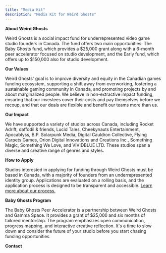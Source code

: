 ```yaml
---
title: "Media Kit"
description: "Media Kit for Weird Ghosts"
---
```


**About Weird Ghosts**

Weird Ghosts is a social impact fund for underrepresented video game studio founders in Canada. The fund offers two main opportunities: The Baby Ghosts fund, which provides a $25,000 grant along with a 6-month peer accelerator focused on studio development, and the Early fund, which offers up to $150,000 also for studio development.

**Our Values**

Weird Ghosts' goal is to improve diversity and equity in the Canadian games funding ecosystem, supporting a shift away from overworking, fostering a sustainable gaming community in Canada, and promoting projects by and about marginalized people. We believe in non-extractive impact funding, ensuring that our investees cover their costs and pay themselves before we recoup, and that our deals are flexible and benefit our teams more than us.

**Our Impact**

We have supported a variety of studios across Canada, including Rocket Adrift, daffodil & friends, Lucid Tales, Cheekynauts Entertainment, Apocablyss, B.P. Solarpunk Media, Digital Cauldron Collective, Flying Carpets Games, Orion Digital Innovations and Creations Inc., Something Magic, Something We Love, and VIVIDBLUE LTD. These studios span a diverse and creative range of genres and styles.

**How to Apply**

Studios interested in applying for funding through Weird Ghosts must be based in Canada, with a majority of founders from an underrepresented identity group. Applications are evaluated on a rolling basis, and the application process is designed to be transparent and accessible. [Learn more about our process.](blog/how-to-apply-to-weird-ghosts)

**Baby Ghosts Program**

The Baby Ghosts Peer Accelerator is a partnership between Weird Ghosts and Gamma Space. It provides a grant of $25,000 and six months of tailored mentorship. The program emphasizes open communication, progress mapping, and interactive creative reflection. It's a time to slow down and consider the future of your studio before you start chasing funding opportunities.

**Contact**
